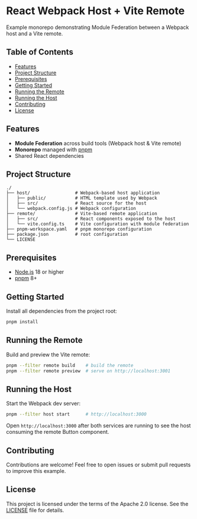 # React Webpack Host + Vite Remote

Example monorepo demonstrating Module Federation between a Webpack host and a Vite remote.

## Table of Contents
- [Features](#features)
- [Project Structure](#project-structure)
- [Prerequisites](#prerequisites)
- [Getting Started](#getting-started)
- [Running the Remote](#running-the-remote)
- [Running the Host](#running-the-host)
- [Contributing](#contributing)
- [License](#license)

## Features
- **Module Federation** across build tools (Webpack host & Vite remote)
- **Monorepo** managed with [pnpm](https://pnpm.io/)
- Shared React dependencies

## Project Structure
```text
./
├── host/                 # Webpack-based host application
│   ├── public/           # HTML template used by Webpack
│   ├── src/              # React source for the host
│   └── webpack.config.js # Webpack configuration
├── remote/               # Vite-based remote application
│   ├── src/              # React components exposed to the host
│   └── vite.config.ts    # Vite configuration with module federation
├── pnpm-workspace.yaml   # pnpm monorepo configuration
├── package.json          # root configuration
└── LICENSE
```

## Prerequisites
- [Node.js](https://nodejs.org/) 18 or higher
- [pnpm](https://pnpm.io/) 8+

## Getting Started
Install all dependencies from the project root:
```bash
pnpm install
```

## Running the Remote
Build and preview the Vite remote:
```bash
pnpm --filter remote build    # build the remote
pnpm --filter remote preview  # serve on http://localhost:3001
```

## Running the Host
Start the Webpack dev server:
```bash
pnpm --filter host start      # http://localhost:3000
```

Open `http://localhost:3000` after both services are running to see the host consuming the remote Button component.

## Contributing
Contributions are welcome! Feel free to open issues or submit pull requests to improve this example.

## License
This project is licensed under the terms of the Apache 2.0 license. See the [LICENSE](LICENSE) file for details.
